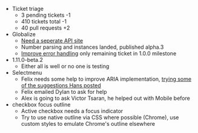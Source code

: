 * Ticket triage
  * 3 pending tickets -1
  * 410 tickets total -1
  * 40 pull requests +2
* Globalize
  * [Need a seperate API site](https://github.com/jquery/globalize/issues/236)
  * Number parsing and instances landed, published alpha.3
  * [Improve error handling](https://github.com/jquery/globalize/issues/251) only remaining ticket in 1.0.0 milestone
* 1.11.0-beta.2
  * Either all is well or no one is testing
* Selectmenu
  * Felix needs some help to improve ARIA implementation, [trying some of the suggestions Hans posted](https://github.com/jquery/jquery-ui/pull/1224#issuecomment-40667414)
  * Felix emailed Dylan to ask for help
  * Alex is going to ask Victor Tsaran, he helped out with Mobile before
* checkbox focus outline
  * Active checkbox needs a focus indicator
  * Try to use native outline via CSS where possible (Chrome), use custom styles to emulate Chrome's outline elsewhere
